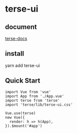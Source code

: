 # terse-ui

## document
[terse-docs](https://ziguangliunian.github.io/terse-docs/)
## install
yarn add terse-ui
## Quick Start
```
import Vue from 'vue'
import App from './App.vue'
import terse from 'terse'
import 'terse/lib/terse-ui.css'

Vue.use(terse)
new Vue({
  render: h => h(App),
}).$mount('#app')

```



